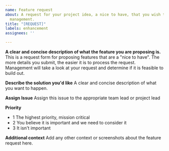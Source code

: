 ```yaml
---
name: Feature request
about: A request for your project idea, a nice to have, that you wish to present to
  management.
title: "[REQUEST]"
labels: enhancement
assignees: ''

---
```


**A clear and concise description of what the feature you are proposing is.**
This is a request form for proposing features that are a "nice to have".  The more details you submit, the easier it is to process the request.  Management will take a look at your request and determine if it is feasible to build out.

**Describe the solution you'd like**
A clear and concise description of what you want to happen.

**Assign Issue**
Assign this issue to the appropriate team lead or project lead

**Priority**
- 1 The highest priority, mission critical
- 2 You believe it is important and we need to consider it
- 3 It isn't important

**Additional context**
Add any other context or screenshots about the feature request here.

